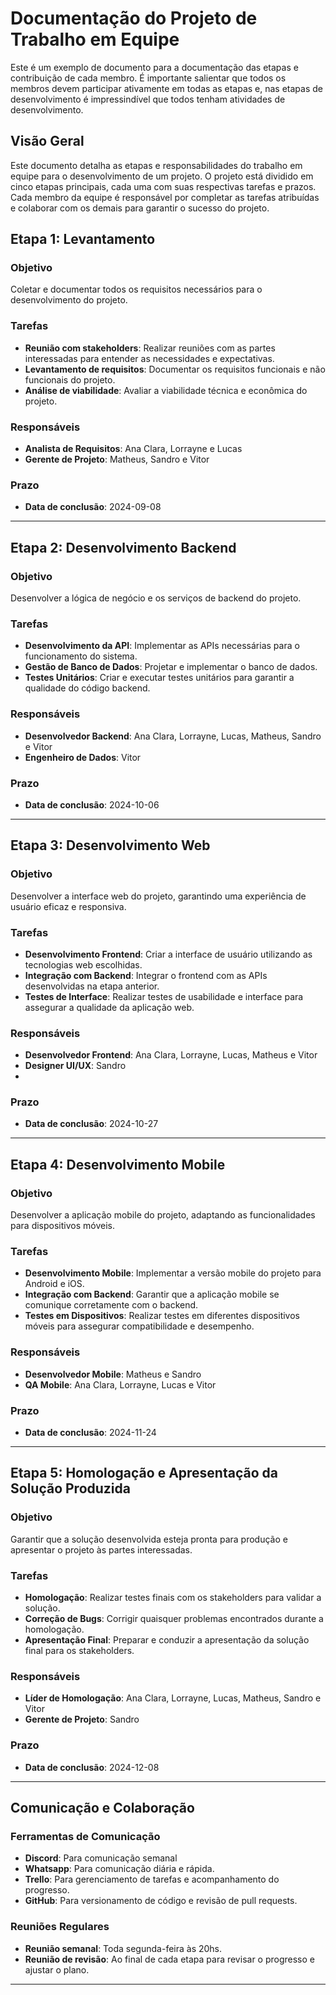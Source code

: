 # Documentação do Projeto de Trabalho em Equipe

Este é um exemplo de documento para a documentação das etapas e contribuição de cada membro. É importante salientar que todos os membros devem participar ativamente em todas as etapas e, nas etapas de desenvolvimento é impressindível que todos tenham atividades de desenvolvimento.

## Visão Geral

Este documento detalha as etapas e responsabilidades do trabalho em equipe para o desenvolvimento de um projeto. O projeto está dividido em cinco etapas principais, cada uma com suas respectivas tarefas e prazos. Cada membro da equipe é responsável por completar as tarefas atribuídas e colaborar com os demais para garantir o sucesso do projeto.

## Etapa 1: Levantamento

### Objetivo

Coletar e documentar todos os requisitos necessários para o desenvolvimento do projeto.

### Tarefas

- **Reunião com stakeholders**: Realizar reuniões com as partes interessadas para entender as necessidades e expectativas.
- **Levantamento de requisitos**: Documentar os requisitos funcionais e não funcionais do projeto.
- **Análise de viabilidade**: Avaliar a viabilidade técnica e econômica do projeto.

### Responsáveis

- **Analista de Requisitos**: Ana Clara, Lorrayne e Lucas
- **Gerente de Projeto**: Matheus, Sandro e Vitor

### Prazo

- **Data de conclusão**: 2024-09-08

---

## Etapa 2: Desenvolvimento Backend

### Objetivo

Desenvolver a lógica de negócio e os serviços de backend do projeto.

### Tarefas

- **Desenvolvimento da API**: Implementar as APIs necessárias para o funcionamento do sistema.
- **Gestão de Banco de Dados**: Projetar e implementar o banco de dados.
- **Testes Unitários**: Criar e executar testes unitários para garantir a qualidade do código backend.

### Responsáveis

- **Desenvolvedor Backend**: Ana Clara, Lorrayne, Lucas, Matheus, Sandro e Vitor
- **Engenheiro de Dados**: Vitor

### Prazo

- **Data de conclusão**: 2024-10-06

---

## Etapa 3: Desenvolvimento Web

### Objetivo

Desenvolver a interface web do projeto, garantindo uma experiência de usuário eficaz e responsiva.

### Tarefas

- **Desenvolvimento Frontend**: Criar a interface de usuário utilizando as tecnologias web escolhidas.
- **Integração com Backend**: Integrar o frontend com as APIs desenvolvidas na etapa anterior.
- **Testes de Interface**: Realizar testes de usabilidade e interface para assegurar a qualidade da aplicação web.

### Responsáveis

- **Desenvolvedor Frontend**:  Ana Clara, Lorrayne, Lucas, Matheus e Vitor
- **Designer UI/UX**: Sandro
- 
### Prazo

- **Data de conclusão**: 2024-10-27

---

## Etapa 4: Desenvolvimento Mobile

### Objetivo

Desenvolver a aplicação mobile do projeto, adaptando as funcionalidades para dispositivos móveis.

### Tarefas

- **Desenvolvimento Mobile**: Implementar a versão mobile do projeto para Android e iOS.
- **Integração com Backend**: Garantir que a aplicação mobile se comunique corretamente com o backend.
- **Testes em Dispositivos**: Realizar testes em diferentes dispositivos móveis para assegurar compatibilidade e desempenho.

### Responsáveis

- **Desenvolvedor Mobile**: Matheus e Sandro
- **QA Mobile**: Ana Clara, Lorrayne, Lucas e Vitor

### Prazo

- **Data de conclusão**: 2024-11-24

---

## Etapa 5: Homologação e Apresentação da Solução Produzida

### Objetivo

Garantir que a solução desenvolvida esteja pronta para produção e apresentar o projeto às partes interessadas.

### Tarefas

- **Homologação**: Realizar testes finais com os stakeholders para validar a solução.
- **Correção de Bugs**: Corrigir quaisquer problemas encontrados durante a homologação.
- **Apresentação Final**: Preparar e conduzir a apresentação da solução final para os stakeholders.

### Responsáveis

- **Líder de Homologação**:  Ana Clara, Lorrayne, Lucas, Matheus, Sandro e Vitor
- **Gerente de Projeto**: Sandro

### Prazo

- **Data de conclusão**: 2024-12-08

---

## Comunicação e Colaboração

### Ferramentas de Comunicação

- **Discord**: Para comunicação semanal
- **Whatsapp**: Para comunicação diária e rápida.
- **Trello**: Para gerenciamento de tarefas e acompanhamento do progresso.
- **GitHub**: Para versionamento de código e revisão de pull requests.

### Reuniões Regulares

- **Reunião semanal**: Toda segunda-feira às 20hs.
- **Reunião de revisão**: Ao final de cada etapa para revisar o progresso e ajustar o plano.

---



